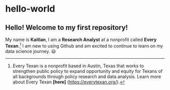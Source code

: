 # hello-world
## Hello! Welcome to my first repository!

My name is **Kaitlan**, I am a **Research Analyst** at a nonprofit called **Every Texan**.[^1] I am new to using Github and am excited to continue to learn on my data science journey. :smiley:

[^1]: Every Texan is a nonprofit based in Austin, Texas that works to strengthen public policy to expand opportunity and equity for Texans of all backgrounds through policy research and data analysis. Learn more about Every Texan **[here]** (https://everytexan.org/).
